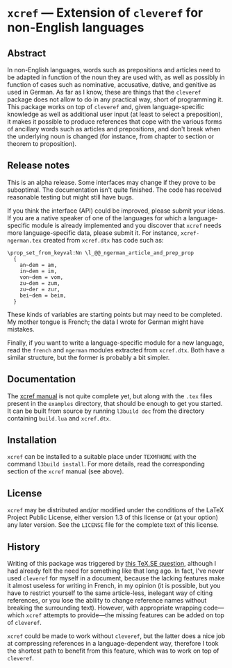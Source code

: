 # `xcref` — Extension of `cleveref` for non-English languages

## Abstract

In non-English languages, words such as prepositions and articles need to be
adapted in function of the noun they are used with, as well as possibly in
function of cases such as nominative, accusative, dative, and genitive as used
in German. As far as I know, these are things that the `cleveref` package does
not allow to do in any practical way, short of programming it. This package
works on top of `cleveref` and, given language-specific knowledge as well as
additional user input (at least to select a preposition), it makes it possible
to produce references that cope with the various forms of ancillary words such
as articles and prepositions, and don't break when the underlying noun is
changed (for instance, from chapter to section or theorem to proposition).

## Release notes

This is an alpha release. Some interfaces may change if they prove to be
suboptimal. The documentation isn't quite finished. The code has received
reasonable testing but might still have bugs.

If you think the interface (API) could be improved, please submit your ideas.
If you are a native speaker of one of the languages for which a
language-specific module is already implemented and you discover that `xcref`
needs more language-specific data, please submit it. For instance,
`xcref-ngerman.tex` created from `xcref.dtx` has code such as:

```
\prop_set_from_keyval:Nn \l_@@_ngerman_article_and_prep_prop
  {
    an~dem = am,
    in~dem = im,
    von~dem = vom,
    zu~dem = zum,
    zu~der = zur,
    bei~dem = beim,
  }
```

These kinds of variables are starting points but may need to be completed. My
mother tongue is French; the data I wrote for German might have mistakes.

Finally, if you want to write a language-specific module for a new language,
read the `french` and `ngerman` modules extracted from `xcref.dtx`. Both have
a similar structure, but the former is probably a bit simpler.

## Documentation

The [xcref manual](https://github.com/frougon/xcref/wiki/files/xcref.pdf) is
not quite complete yet, but along with the `.tex` files present in the
`examples` directory, that should be enough to get you started. It can be
built from source by running `l3build doc` from the directory containing
`build.lua` and `xcref.dtx`.

## Installation

`xcref` can be installed to a suitable place under `TEXMFHOME` with the
command `l3build install`. For more details, read the corresponding section of
the `xcref` manual (see above).

## License

`xcref` may be distributed and/or modified under the conditions of the LaTeX
Project Public License, either version 1.3 of this license or (at your option)
any later version. See the `LICENSE` file for the complete text of this
license.

## History

Writing of this package was triggered by [this TeX.SE question][question],
although I had already felt the need for something like that long ago. In
fact, I've never used `cleveref` for myself in a document, because the lacking
features make it almost useless for writing in French, in my opinion (it is
possible, but you have to restrict yourself to the same article-less,
inelegant way of citing references, or you lose the ability to change
reference names without breaking the surrounding text). However, with
appropriate wrapping code—which `xcref` attempts to provide—the missing
features can be added on top of `cleveref`.

`xcref` could be made to work without `cleveref`, but the latter does a nice
job at compressing references in a language-dependent way, therefore I took
the shortest path to benefit from this feature, which was to work on top of
`cleveref`.

  [question]: https://tex.stackexchange.com/q/505792/73317
